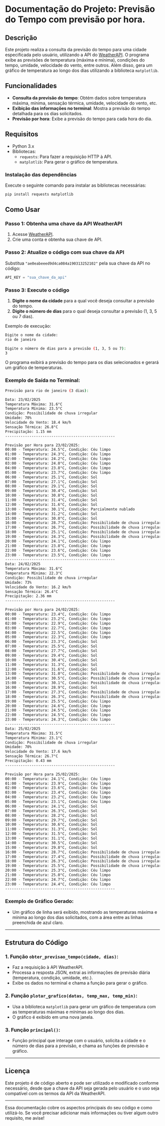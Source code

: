 # Documentação do Projeto: Previsão do Tempo com previsão por hora. 

## Descrição

Este projeto realiza a consulta da previsão do tempo para uma cidade especificada pelo usuário, utilizando a API do [WeatherAPI](https://www.weatherapi.com/). O programa exibe as previsões de temperatura (máxima e mínima), condições do tempo, umidade, velocidade do vento, entre outros. Além disso, gera um gráfico de temperatura ao longo dos dias utilizando a biblioteca `matplotlib`.

## Funcionalidades

- **Consulta da previsão do tempo**: Obtém dados sobre temperatura máxima, mínima, sensação térmica, umidade, velocidade do vento, etc.
- **Exibição das informações no terminal**: Mostra a previsão do tempo detalhada para os dias solicitados.
- **Previsão por hora**: Exibe a previsão do tempo para cada hora do dia.

## Requisitos

- Python 3.x
- Bibliotecas:
  - `requests`: Para fazer a requisição HTTP à API.
  - `matplotlib`: Para gerar o gráfico de temperatura.

### Instalação das dependências

Execute o seguinte comando para instalar as bibliotecas necessárias:

```bash
pip install requests matplotlib
```

## Como Usar

### Passo 1: Obtenha uma chave da API WeatherAPI

1. Acesse [WeatherAPI](https://www.weatherapi.com/).
2. Crie uma conta e obtenha sua chave de API.

### Passo 2: Atualize o código com sua chave da API

Substitua `"ae0eabeeed9d4ca084a190313252102"` pela sua chave da API no código:

```python
API_KEY = "sua_chave_da_api"
```

### Passo 3: Execute o código

1. **Digite o nome da cidade** para a qual você deseja consultar a previsão do tempo.
2. **Digite o número de dias** para o qual deseja consultar a previsão (1, 3, 5 ou 7 dias).

Exemplo de execução:

```bash
Digite o nome da cidade: 
rio de janeiro

Digite o número de dias para a previsão (1, 3, 5 ou 7): 
3
```

O programa exibirá a previsão do tempo para os dias selecionados e gerará um gráfico de temperaturas.

### Exemplo de Saída no Terminal:

```bash
Previsão para rio de janeiro (3 dias):

Data: 23/02/2025
Temperatura Máxima: 31.6°C
Temperatura Mínima: 23.5°C
Condição: Possibilidade de chuva irregular
Umidade: 70%
Velocidade do Vento: 18.4 km/h
Sensação Térmica: 26.8°C
Precipitação: 1.15 mm
--------------------------------------------------

Previsão por Hora para 23/02/2025:
00:00 - Temperatura: 24.5°C, Condição: Céu limpo
01:00 - Temperatura: 24.3°C, Condição: Céu limpo
02:00 - Temperatura: 24.2°C, Condição: Céu limpo
03:00 - Temperatura: 24.0°C, Condição: Céu limpo
04:00 - Temperatura: 23.8°C, Condição: Céu limpo
05:00 - Temperatura: 23.7°C, Condição: Céu limpo
06:00 - Temperatura: 25.1°C, Condição: Sol
07:00 - Temperatura: 27.1°C, Condição: Sol
08:00 - Temperatura: 29.1°C, Condição: Sol
09:00 - Temperatura: 30.4°C, Condição: Sol
10:00 - Temperatura: 30.8°C, Condição: Sol
11:00 - Temperatura: 31.4°C, Condição: Sol
12:00 - Temperatura: 31.6°C, Condição: Sol
13:00 - Temperatura: 30.1°C, Condição: Parcialmente nublado
14:00 - Temperatura: 31.2°C, Condição: Sol
15:00 - Temperatura: 30.0°C, Condição: Sol
16:00 - Temperatura: 28.7°C, Condição: Possibilidade de chuva irregular
17:00 - Temperatura: 26.7°C, Condição: Possibilidade de chuva irregular
18:00 - Temperatura: 25.1°C, Condição: Possibilidade de chuva irregular
19:00 - Temperatura: 24.3°C, Condição: Possibilidade de chuva irregular
20:00 - Temperatura: 24.1°C, Condição: Céu limpo
21:00 - Temperatura: 23.8°C, Condição: Céu limpo
22:00 - Temperatura: 23.6°C, Condição: Céu limpo
23:00 - Temperatura: 23.5°C, Condição: Céu limpo
--------------------------------------------------
Data: 24/02/2025
Temperatura Máxima: 31.6°C
Temperatura Mínima: 22.3°C
Condição: Possibilidade de chuva irregular
Umidade: 73%
Velocidade do Vento: 16.2 km/h
Sensação Térmica: 26.4°C
Precipitação: 2.36 mm
--------------------------------------------------

Previsão por Hora para 24/02/2025:
00:00 - Temperatura: 23.4°C, Condição: Céu limpo
01:00 - Temperatura: 23.2°C, Condição: Céu limpo
02:00 - Temperatura: 22.9°C, Condição: Céu limpo
03:00 - Temperatura: 22.7°C, Condição: Céu limpo
04:00 - Temperatura: 22.5°C, Condição: Céu limpo
05:00 - Temperatura: 22.3°C, Condição: Céu limpo
06:00 - Temperatura: 23.3°C, Condição: Sol
07:00 - Temperatura: 25.5°C, Condição: Sol
08:00 - Temperatura: 27.7°C, Condição: Sol
09:00 - Temperatura: 29.4°C, Condição: Sol
10:00 - Temperatura: 30.4°C, Condição: Sol
11:00 - Temperatura: 31.3°C, Condição: Sol
12:00 - Temperatura: 31.6°C, Condição: Sol
13:00 - Temperatura: 31.0°C, Condição: Possibilidade de chuva irregular
14:00 - Temperatura: 30.5°C, Condição: Possibilidade de chuva irregular
15:00 - Temperatura: 30.1°C, Condição: Possibilidade de chuva irregular
16:00 - Temperatura: 28.9°C, Condição: Sol
17:00 - Temperatura: 27.3°C, Condição: Possibilidade de chuva irregular
18:00 - Temperatura: 26.3°C, Condição: Possibilidade de chuva irregular
19:00 - Temperatura: 25.5°C, Condição: Céu limpo
20:00 - Temperatura: 24.6°C, Condição: Céu limpo
21:00 - Temperatura: 24.5°C, Condição: Céu limpo
22:00 - Temperatura: 24.5°C, Condição: Céu limpo
23:00 - Temperatura: 24.3°C, Condição: Céu limpo
--------------------------------------------------
Data: 25/02/2025
Temperatura Máxima: 31.5°C
Temperatura Mínima: 23.1°C
Condição: Possibilidade de chuva irregular
Umidade: 70%
Velocidade do Vento: 17.6 km/h
Sensação Térmica: 26.7°C
Precipitação: 0.43 mm
--------------------------------------------------

Previsão por Hora para 25/02/2025:
00:00 - Temperatura: 24.1°C, Condição: Céu limpo
01:00 - Temperatura: 23.9°C, Condição: Céu limpo
02:00 - Temperatura: 23.6°C, Condição: Céu limpo
03:00 - Temperatura: 23.4°C, Condição: Céu limpo
04:00 - Temperatura: 23.2°C, Condição: Céu limpo
05:00 - Temperatura: 23.1°C, Condição: Céu limpo
06:00 - Temperatura: 24.1°C, Condição: Sol
07:00 - Temperatura: 26.3°C, Condição: Sol
08:00 - Temperatura: 28.2°C, Condição: Sol
09:00 - Temperatura: 29.7°C, Condição: Sol
10:00 - Temperatura: 30.6°C, Condição: Sol
11:00 - Temperatura: 31.3°C, Condição: Sol
12:00 - Temperatura: 31.5°C, Condição: Sol
13:00 - Temperatura: 31.1°C, Condição: Sol
14:00 - Temperatura: 30.5°C, Condição: Sol
15:00 - Temperatura: 29.8°C, Condição: Sol
16:00 - Temperatura: 28.7°C, Condição: Possibilidade de chuva irregular
17:00 - Temperatura: 27.4°C, Condição: Possibilidade de chuva irregular
18:00 - Temperatura: 26.3°C, Condição: Possibilidade de chuva irregular
19:00 - Temperatura: 25.5°C, Condição: Possibilidade de chuva irregular
20:00 - Temperatura: 25.3°C, Condição: Céu limpo
21:00 - Temperatura: 25.0°C, Condição: Céu limpo
22:00 - Temperatura: 24.7°C, Condição: Céu limpo
23:00 - Temperatura: 24.4°C, Condição: Céu limpo
--------------------------------------------------
```

### Exemplo de Gráfico Gerado:

- Um gráfico de linha será exibido, mostrando as temperaturas máxima e mínima ao longo dos dias solicitados, com a área entre as linhas preenchida de azul claro.

---

## Estrutura do Código

### 1. **Função `obter_previsao_tempo(cidade, dias)`**:
   - Faz a requisição à API WeatherAPI.
   - Processa a resposta JSON, extrai as informações de previsão diária (temperatura, condição, umidade, etc.).
   - Exibe os dados no terminal e chama a função para gerar o gráfico.

### 2. **Função `plotar_grafico(datas, temp_max, temp_min)`**:
   - Usa a biblioteca `matplotlib` para gerar um gráfico de temperatura com as temperaturas máximas e mínimas ao longo dos dias.
   - O gráfico é exibido em uma nova janela.

### 3. **Função `principal()`**:
   - Função principal que interage com o usuário, solicita a cidade e o número de dias para a previsão, e chama as funções de previsão e gráfico.

---

## Licença

Este projeto é de código aberto e pode ser utilizado e modificado conforme necessário, desde que a chave da API seja gerada pelo usuário e o uso seja compatível com os termos da API da WeatherAPI.

---

Essa documentação cobre os aspectos principais do seu código e como utilizá-lo. Se você precisar adicionar mais informações ou tiver algum outro requisito, me avise!